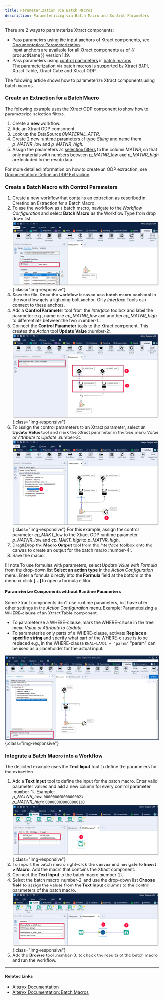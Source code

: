 ```yaml
---
title: Parameterization via Batch Macros 
description: Parameterizing via Batch Macro and Control Parameters
---
```


There are 2 ways to parameterize Xtract components:
- Pass parameters using the input anchors of Xtract components, see [Documentation: Parameterization](../documentation/parameterization.md). <br>
Input anchors are available for all Xtract components as of {{ productName }} version 1.19.
- Pass parameters using [control parameters](http://downloads.alteryx.com/betawh_xnext/ControlParam.htm) in [batch macros](http://downloads.alteryx.com/betawh_xnext/BatchMacro.htm).<br> 
The parameterization via batch macros is supported by Xtract BAPI, Xtract Table, Xtract Cube and Xtract ODP.

The following article shows how to parameterize Xtract components using batch macros.

### Create an Extraction for a Batch Macro
The following example uses the Xtract ODP component to show how to parameterize selection filters.

1. Create a **new** workflow.
2. Add an Xtract ODP component. 
3. [Look up](https://help.theobald-software.com/en/xtract-for-alteryx/odp/odp-define#look-up-data-objects) the DataSource *0MATERIAL_ATTR*.
4. Create 2 new [runtime parameters](https://help.theobald-software.com/en/xtract-for-alteryx/odp/edit-runtime-parameters#create-runtime-parameters) of type *String* and name them *p_MATNR_low* and *p_MATNR_high*. 
5. Assign the parameters as [selection filters](https://help.theobald-software.com/en/xtract-for-alteryx/odp/odp-define#selections-and-filters) to the column *MATNR*, so that only materials with numbers between *p_MATNR_low* and *p_MATNR_high* are included in the result data.

For more detailed information on how to create an ODP extraction, see [Documentation: Define an ODP Extraction](https://help.theobald-software.com/en/xtract-for-alteryx/odp/odp-define).<br>

### Create a Batch Macro with Control Parameters

1. Create a new workflow that contains an extraction as described in [Creating an Extraction for a Batch Macro](#create-an-extraction-for-a-batch-macro).
2. To use the workflow as a batch macro, navigate to the *Workflow Configuration* and select **Batch Macro** as the Workflow Type from drop down list.<br>
![BatchMacro](../assets/images/xfa/articles/batchmakro.png){:class="img-responsive"}
3. Save the file. Once the workflow is saved as a batch macro each tool in the workflow gets a lightning bolt anchor. Only *Interface* Tools can connect to these anchors.
4. Add a **Control Parameter** tool from the *Interface* toolbox and label the parameter e.g., name one *cp_MATNR_low* and another *cp_MATNR_high* to differentiate between the two :number-1:.
5. Connect the **Control Parameter** tools to the Xtract component. This creates the *Action* tool **Update Value** :number-2:.<br>
![Workflow-Sequence](../assets/images/xfa/articles/workflow-sequence.png){:class="img-responsive"}
6. To assign the control parameters to an Xtract parameter, select an **Update Value** tool and mark the Xtract parameter in the tree menu *Value or Attribute to Update* :number-3:. 
![Workflow-Sequence2](../assets/images/xfa/articles/workflow-sequence2.png){:class="img-responsive"}
For this example, assign the control parameter *cp_MAKT_low* to the Xtract ODP runtime parameter *p_MATNR_low* and *cp_MAKT_high* to *p_MATNR_high*.
7. Drag&Drop the **Macro Output** tool from the *Interface* toolbox onto the canvas to create an output for the batch macro :number-4:. 
8. Save the macro.

!!! note
    To use formulas with parameters, select *Update Value with Formula* from the drop-down list **Select an action type** in the *Action Configuration* menu.
    Enter a formula directly into the **Formula** field at the bottom of the menu or click **[...]** to open a formula editor.

#### Parameterize Components without Runtime Parameters

Some Xtract components don't use runtime parameters, but have offer other settings in the *Action Configuration* menu.
Example: Parameterizing a WHERE-clause of an Xtract Table component.

- To parameterize a WHERE-clause, mark the WHERE-clause in the tree menu *Value or Attribute to Update*.<br>
- To parameterize only parts of a WHERE-clause, activate **Replace a specific string** and specify what part of the WHERE-clause is to be replaced e.g., in the WHERE-clause `KNA1~LAND1 = 'param'` "param" can be used as a placeholder for the actual input.

![WHERE-clause-parameter](../assets/images/xfa/articles/table-where-parameterize.png){:class="img-responsive"}

### Integrate a Batch Macro into a Workflow

The depicted example uses the **Text Input** tool to define the parameters for the extraction.

1. Add a **Text Input** tool to define the input for the batch macro. Enter valid parameter values and add a new column for every control parameter :number-1:. Example:<br>
*p_MATNR_low*: `000000000000000023`<br>
*p_MATNR_high*: `000000000000000100`<br>
![Input-Text](../assets/images/xfa/articles/input-text.png){:class="img-responsive"}
2. To import the batch macro right-click the canvas and navigate to **Insert > Macro**. Add the macro that contains the Xtract component.<br>
3. Connect the **Text Input** to the batch macro :number-2:.
4. Select the batch macro :number-2: and use the drop-down list **Choose field** to assign the values from the **Text Input** columns to the control parameters of the batch macro.<br>
![Import-Macro](../assets/images/xfa/articles/importmacro.png){:class="img-responsive"}
5. Add the **Browse** tool :number-3: to check the results of the batch macro and run the workflow.<br>


****
#### Related Links
- [Alteryx Documentation](https://help.alteryx.com/current/en/designer.html)
- [Alteryx Documentation: Batch Macros](http://downloads.alteryx.com/betawh_xnext/BatchMacro.htm)
